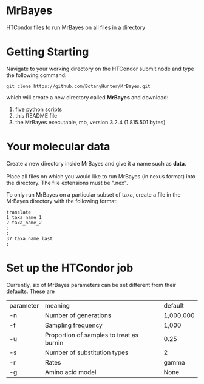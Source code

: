 # MrBayes
HTCondor files to run MrBayes on all files in a directory

# Getting Starting
Navigate to your working directory on the HTCondor submit node
and type the following command:

    git clone https://github.com/BotanyHunter/MrBayes.git

which will create a new directory called <b>MrBayes</b> and download:
<ol>
  <li>five python scripts</li>
  <li>this README file</li>
  <li>the MrBayes executable, mb, version 3.2.4 (1.815.501 bytes)</li>
</ol>

# Your molecular data

Create a new directory inside MrBayes and give it a name such as <b>data</b>.</br></br>
Place all files on which you would like to run MrBayes (in nexus format) into the directory.
The file extensions must be ".nex".

To only run MrBayes on a particular subset of taxa, create a file in the MrBayes directory with the following format:

    translate
    1 taxa_name_1
    2 taxa_name_2
    :
    :
    37 taxa_name_last
    ;


# Set up the HTCondor job

Currently, six of MrBayes parameters can be set different from their defaults.  These are
<table>
<tr><td>parameter</td><td>meaning</td><td>default</td></tr>
<tr><td>-n</td><td>Number of generations</td><td>1,000,000</td></tr>
<tr><td>-f</td><td>Sampling frequency</td><td>1,000</td></tr>
<tr><td>-u</td><td>Proportion of samples to treat as burnin</td><td>0.25</td></tr>
<tr><td>-s</td><td>Number of substitution types</td><td>2</td></tr>
<tr><td>-r</td><td>Rates</td><td>gamma</td></tr>
<tr><td>-g</td><td>Amino acid model</td><td>None</td></tr>
</table>
